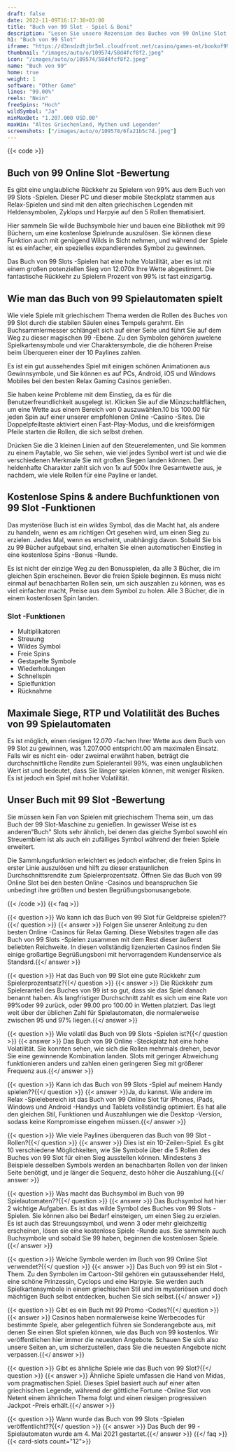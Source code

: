 ```yaml
---
draft: false
date: 2022-11-09T16:17:38+03:00
title: "Buch von 99 Slot - Spiel & Boni"
description: "Lesen Sie unsere Rezension des Buches von 99 Online Slot, um zu sehen, wie Sie durchschnittliche Renditen von 99% erzielen können. Wir betrachten die Funktionen und die besten Casino -Boni."
h1: "Buch von 99 Slot"
iframe: "https://d3nsdzdtjbr5ml.cloudfront.net/casino/games-mt/bookof99/index.html?gameid=bookof99&jurisdiction=MT&channel=web&moneymode=fun&partnerid=1&lang=en_US"
thumbnail: "/images/auto/o/109574/58d4fcf8f2.jpeg"
icon: "/images/auto/o/109574/58d4fcf8f2.jpeg"
name: "Buch von 99"
home: true
weight: 1
software: "Other Game"
lines: "99.00%"
reels: "Nein"
freeSpins: "Hoch"
wildSymbol: "Ja"
minMaxBet: "1.207.000 USD.00"
maxWin: "Altes Griechenland, Mythen und Legenden"
screenshots: ["/images/auto/o/109578/6fa21b5c7d.jpeg"]
---
```


{{< code >}}<h2>Buch von 99 Online Slot -Bewertung</h2><p>Es gibt eine unglaubliche Rückkehr zu Spielern von 99% aus dem Buch von 99 Slots -Spielen. Dieser PC und dieser mobile Steckplatz stammen aus Relax-Spielen und sind mit den alten griechischen Legenden mit Heldensymbolen, Zyklops und Harpyie auf den 5 Rollen thematisiert.</p><p>Hier sammeln Sie wilde Buchsymbole hier und bauen eine Bibliothek mit 99 Büchern, um eine kostenlose Spielrunde auszulösen. Sie können diese Funktion auch mit genügend Wilds in Sicht nehmen, und während der Spiele ist es einfacher, ein spezielles expandierendes Symbol zu gewinnen.</p><p>Das Buch von 99 Slots -Spielen hat eine hohe Volatilität, aber es ist mit einem großen potenziellen Sieg von 12.070x Ihre Wette abgestimmt. Die fantastische Rückkehr zu Spielern Prozent von 99% ist fast einzigartig.</p><h2>Wie man das Buch von 99 Spielautomaten spielt</h2><p>Wie viele Spiele mit griechischem Thema werden die Rollen des Buches von 99 Slot durch die stabilen Säulen eines Tempels gerahmt. Ein Buchsammlermesser schlängelt sich auf einer Seite und führt Sie auf dem Weg zu dieser magischen 99 -Ebene. Zu den Symbolen gehören juwelene Spielkartensymbole und vier Charaktersymbole, die die höheren Preise beim Überqueren einer der 10 Paylines zahlen.</p><p>Es ist ein gut aussehendes Spiel mit einigen schönen Animationen aus Gewinnsymbole, und Sie können es auf PCs, Android, iOS und Windows Mobiles bei den besten Relax Gaming Casinos genießen.</p><p>Sie haben keine Probleme mit dem Einstieg, da es für die Benutzerfreundlichkeit ausgelegt ist. Klicken Sie auf die Münzschaltflächen, um eine Wette aus einem Bereich von 0 auszuwählen.10 bis 100.00 für jeden Spin auf einer unserer empfohlenen Online -Casino -Sites. Die Doppelpfeiltaste aktiviert einen Fast-Play-Modus, und die kreisförmigen Pfeile starten die Rollen, die sich selbst drehen.</p><p>Drücken Sie die 3 kleinen Linien auf den Steuerelementen, und Sie kommen zu einem Paytable, wo Sie sehen, wie viel jedes Symbol wert ist und wie die verschiedenen Merkmale Sie mit großen Siegen landen können. Der heldenhafte Charakter zahlt sich von 1x auf 500x Ihre Gesamtwette aus, je nachdem, wie viele Rollen für eine Payline er landet.</p><h2>Kostenlose Spins & andere Buchfunktionen von 99 Slot -Funktionen</h2><p>Das mysteriöse Buch ist ein wildes Symbol, das die Macht hat, als andere zu handeln, wenn es am richtigen Ort gesehen wird, um einen Sieg zu erzielen. Jedes Mal, wenn es erscheint, unabhängig davon. Sobald Sie bis zu 99 Bücher aufgebaut sind, erhalten Sie einen automatischen Einstieg in eine kostenlose Spins -Bonus -Runde.</p><p>Es ist nicht der einzige Weg zu den Bonusspielen, da alle 3 Bücher, die im gleichen Spin erscheinen. Bevor die freien Spiele beginnen. Es muss nicht einmal auf benachbarten Rollen sein, um sich auszahlen zu können, was es viel einfacher macht, Preise aus dem Symbol zu holen. Alle 3 Bücher, die in einem kostenlosen Spin landen.</p><h3>
Slot -Funktionen</h3><ul>
<li></span>
Multiplikatoren</li>
<li></span>
Streuung</li>
<li></span>
Wildes Symbol</li>
<li></span>
Freie Spins</li>
<li></span>
Gestapelte Symbole</li>
<li></span>
Wiederholungen</li>
<li></span>
Schnellspin</li>
<li></span>
Spielfunktion</li>
<li></span>
Rücknahme</li></ul><h2>Maximale Siege, RTP und Volatilität des Buches von 99 Spielautomaten</h2><p>Es ist möglich, einen riesigen 12.070 -fachen Ihrer Wette aus dem Buch von 99 Slot zu gewinnen, was 1.207.000 entspricht.00 am maximalen Einsatz. Falls wir es nicht ein- oder zweimal erwähnt haben, beträgt die durchschnittliche Rendite zum Spieleranteil 99%, was einen unglaublichen Wert ist und bedeutet, dass Sie länger spielen können, mit weniger Risiken. Es ist jedoch ein Spiel mit hoher Volatilität.</p><h2>Unser Buch mit 99 Slot -Bewertung</h2><p>Sie müssen kein Fan von Spielen mit griechischem Thema sein, um das Buch der 99 Slot-Maschine zu genießen. In gewisser Weise ist es anderen"Buch" Slots sehr ähnlich, bei denen das gleiche Symbol sowohl ein Streuemblem ist als auch ein zufälliges Symbol während der freien Spiele erweitert.</p><p>Die Sammlungsfunktion erleichtert es jedoch einfacher, die freien Spins in erster Linie auszulösen und hilft zu dieser erstaunlichen Durchschnittsrendite zum Spielerprozentsatz. Öffnen Sie das Buch von 99 Online Slot bei den besten Online -Casinos und beanspruchen Sie unbedingt ihre größten und besten Begrüßungsbonusangebote.</p>
{{< /code >}}
{{< faq >}}

{{< question >}} Wo kann ich das Buch von 99 Slot für Geldpreise spielen??{{</ question >}}
{{< answer >}} Folgen Sie unserer Anleitung zu den besten Online -Casinos für Relax Gaming. Diese Websites tragen alle das Buch von 99 Slots -Spielen zusammen mit dem Rest dieser äußerst beliebten Reichweite. In diesen vollständig lizenzierten Casinos finden Sie einige großartige Begrüßungsboni mit hervorragendem Kundenservice als Standard.{{</ answer >}}

{{< question >}} Hat das Buch von 99 Slot eine gute Rückkehr zum Spielerprozentsatz?{{</ question >}}
{{< answer >}} Die Rückkehr zum Spieleranteil des Buches von 99 ist so gut, dass sie das Spiel danach benannt haben. Als langfristiger Durchschnitt zahlt es sich um eine Rate von 99%oder 99 zurück, oder 99.00 pro 100.00 in Wetten platziert. Das liegt weit über der üblichen Zahl für Spielautomaten, die normalerweise zwischen 95 und 97% liegen.{{</ answer >}}

{{< question >}} Wie volatil das Buch von 99 Slots -Spielen ist?{{</ question >}}
{{< answer >}} Das Buch von 99 Online -Steckplatz hat eine hohe Volatilität. Sie konnten sehen, wie sich die Rollen mehrmals drehen, bevor Sie eine gewinnende Kombination landen. Slots mit geringer Abweichung funktionieren anders und zahlen einen geringeren Sieg mit größerer Frequenz aus.{{</ answer >}}

{{< question >}} Kann ich das Buch von 99 Slots -Spiel auf meinem Handy spielen??{{</ question >}}
{{< answer >}}Ja, du kannst. Wie andere im Relax -Spielebereich ist das Buch von 99 Online Slot für iPhones, iPads, Windows und Android -Handys und Tablets vollständig optimiert. Es hat alle den gleichen Stil, Funktionen und Auszahlungen wie die Desktop -Version, sodass keine Kompromisse eingehen müssen.{{</ answer >}}

{{< question >}} Wie viele Paylines überqueren das Buch von 99 Slot -Rollen?{{</ question >}}
{{< answer >}} Dies ist ein 10-Zeilen-Spiel. Es gibt 10 verschiedene Möglichkeiten, wie Sie Symbole über die 5 Rollen des Buches von 99 Slot für einen Sieg ausstellen können. Mindestens 3 Beispiele desselben Symbols werden an benachbarten Rollen von der linken Seite benötigt, und je länger die Sequenz, desto höher die Auszahlung.{{</ answer >}}

{{< question >}} Was macht das Buchsymbol im Buch von 99 Spielautomaten??{{</ question >}}
{{< answer >}} Das Buchsymbol hat hier 2 wichtige Aufgaben. Es ist das wilde Symbol des Buches von 99 Slots -Spielen. Sie können also bei Bedarf einsteigen, um einen Sieg zu erzielen. Es ist auch das Streuungssymbol, und wenn 3 oder mehr gleichzeitig erscheinen, lösen sie eine kostenlose Spiele -Runde aus. Sie sammeln auch Buchsymbole und sobald Sie 99 haben, beginnen die kostenlosen Spiele.{{</ answer >}}

{{< question >}} Welche Symbole werden im Buch von 99 Online Slot verwendet?{{</ question >}}
{{< answer >}} Das Buch von 99 ist ein Slot -Them. Zu den Symbolen im Cartoon-Stil gehören ein gutaussehender Held, eine schöne Prinzessin, Cyclops und eine Harpyie. Sie werden auch Spielkartensymbole in einem griechischen Stil und im mysteriösen und doch mächtigen Buch selbst entdecken, buchen Sie sich selbst.{{</ answer >}}

{{< question >}} Gibt es ein Buch mit 99 Promo -Codes?{{</ question >}}
{{< answer >}} Casinos haben normalerweise keine Werbecodes für bestimmte Spiele, aber gelegentlich führen sie Sonderangebote aus, mit denen Sie einen Slot spielen können, wie das Buch von 99 kostenlos. Wir veröffentlichen hier immer die neuesten Angebote. Schauen Sie sich also unsere Seiten an, um sicherzustellen, dass Sie die neuesten Angebote nicht verpassen.{{</ answer >}}

{{< question >}} Gibt es ähnliche Spiele wie das Buch von 99 Slot?{{</ question >}}
{{< answer >}} Ähnliche Spiele umfassen die Hand von Midas, vom pragmatischen Spiel. Dieses Spiel basiert auch auf einer alten griechischen Legende, während der göttliche Fortune -Online Slot von Netent einem ähnlichen Thema folgt und einen riesigen progressiven Jackpot -Preis erhält.{{</ answer >}}

{{< question >}} Wann wurde das Buch von 99 Slots -Spielen veröffentlicht??{{</ question >}}
{{< answer >}} Das Buch der 99 -Spielautomaten wurde am 4. Mai 2021 gestartet.{{</ answer >}}
{{</ faq >}}
{{< card-slots count="12">}}